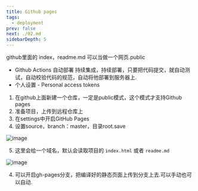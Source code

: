 ```yaml
---
title: Github pages
tags: 
  - deployment
prev: false
next: ./02.md
sidebarDepth: 5
---
```


github里面的 index，readme.md 可以当做一个网页.public

- Github Actions 自动部署 持续集成，持续部署，只要把代码提交，就自动测试，自动校验代码的规范，自动将他部署到服务器上.
- 个人设置 - Personal access tokens


1. 在github上面新建一个仓库，一定是public模式，这个模式才支持Github pages
2. 准备项目，上传到远程仓库上
3. 在settings中开启GitHub Pages
4. 设置source，branch：master，目录root.save

![image](~@public/assets/images/more/deployment/free-deployment1.png)

5. 这里会给一个域名，默认会读取项目的 `index.html` 或者 `readme.md`

![image](~@public/assets/images/more/deployment/free-deployment2.png)

4. 可以开启gh-pages分支，把编译好的静态页面上传到分支上去.可以手动也可以自动.